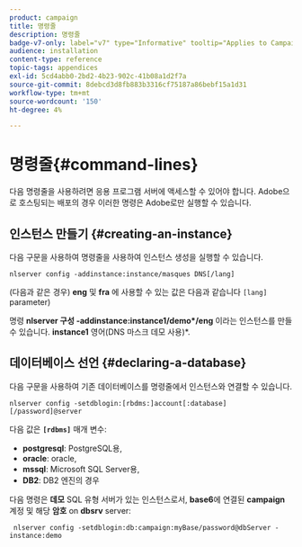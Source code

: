```yaml
---
product: campaign
title: 명령줄
description: 명령줄
badge-v7-only: label="v7" type="Informative" tooltip="Applies to Campaign Classic v7 only"
audience: installation
content-type: reference
topic-tags: appendices
exl-id: 5cd4abb0-2bd2-4b23-902c-41b08a1d2f7a
source-git-commit: 8debcd3d8fb883b3316cf75187a86bebf15a1d31
workflow-type: tm+mt
source-wordcount: '150'
ht-degree: 4%

---
```


# 명령줄{#command-lines}



다음 명령줄을 사용하려면 응용 프로그램 서버에 액세스할 수 있어야 합니다. Adobe으로 호스팅되는 배포의 경우 이러한 명령은 Adobe로만 실행할 수 있습니다.

## 인스턴스 만들기 {#creating-an-instance}

다음 구문을 사용하여 명령줄을 사용하여 인스턴스 생성을 실행할 수 있습니다.

```
nlserver config -addinstance:instance/masques DNS[/lang]
```

(다음과 같은 경우) **eng** 및 **fra** 에 사용할 수 있는 값은 다음과 같습니다 `[lang]` parameter)

명령 **nlserver 구성 -addinstance:instance1/demo&#42;/eng** 이라는 인스턴스를 만들 수 있습니다. **instance1** 영어(DNS 마스크 데모 사용)&#42;.

## 데이터베이스 선언 {#declaring-a-database}

다음 구문을 사용하여 기존 데이터베이스를 명령줄에서 인스턴스와 연결할 수 있습니다.

```
nlserver config -setdblogin:[rbdms:]account[:database][/password]@server
```

다음 값은 **`[rdbms]`** 매개 변수:

* **postgresql**: PostgreSQL용,
* **oracle**: oracle,
* **mssql**: Microsoft SQL Server용,
* **DB2**: DB2 엔진의 경우

다음 명령은 **데모** SQL 유형 서버가 있는 인스턴스로서, **base6**&#x200B;에 연결된 **campaign** 계정 및 해당 **암호** on **dbsrv** server:

```
 nlserver config -setdblogin:db:campaign:myBase/password@dbServer -instance:demo
```
